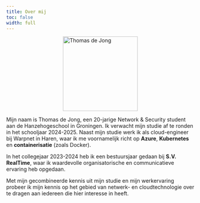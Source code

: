```yaml
---
title: Over mij
toc: false
width: full
---
```

<img src="/images/profielfoto.png" alt="Thomas de Jong" style="width:200px; display:block; margin:0 auto;">

Mijn naam is Thomas de Jong, een 20-jarige Network & Security student aan de Hanzehogeschool in Groningen. Ik verwacht mijn studie af te ronden in het schooljaar 2024-2025. Naast mijn studie werk ik als cloud-engineer bij Warpnet in Haren, waar ik me voornamelijk richt op **Azure**, **Kubernetes** en **containerisatie** (zoals Docker).  

In het collegejaar 2023-2024 heb ik een bestuursjaar gedaan bij **S.V. RealTime**, waar ik waardevolle organisatorische en communicatieve ervaring heb opgedaan.  

Met mijn gecombineerde kennis uit mijn studie en mijn werkervaring probeer ik mijn kennis op het gebied van netwerk- en cloudtechnologie over te dragen aan iedereen die hier interesse in heeft.
